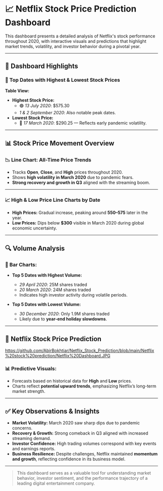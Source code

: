 # 📈 Netflix Stock Price Prediction Dashboard

This dashboard presents a detailed analysis of Netflix's stock performance throughout 2020, with interactive visuals and predictions that highlight market trends, volatility, and investor behavior during a pivotal year.

---

## 🔹 Dashboard Highlights

### 📅 Top Dates with Highest & Lowest Stock Prices
**Table View:**
- **Highest Stock Price:**
  - 🟢 *13 July 2020*: $575.30  
  - *1 & 2 September 2020*: Also notable peak dates.
- **Lowest Stock Price:**
  - 🔴 *17 March 2020*: $290.25 — Reflects early pandemic volatility.

---

## 📊 Stock Price Movement Overview

### 📉 Line Chart: All-Time Price Trends
- Tracks **Open**, **Close**, and **High** prices throughout 2020.
- Shows **high volatility in March 2020** due to pandemic fears.
- **Strong recovery and growth in Q3** aligned with the streaming boom.

---

### 📈 High & Low Price Line Charts by Date
- **High Prices:** Gradual increase, peaking around **$550–$575** later in the year.
- **Low Prices:** Dips below **$300** visible in March 2020 during global economic uncertainty.

---

## 🔍 Volume Analysis

### 🔵 Bar Charts:
- **Top 5 Dates with Highest Volume:**
  - *29 April 2020*: 25M shares traded  
  - *20 March 2020*: 24M shares traded  
  - Indicates high investor activity during volatile periods.

- **Top 5 Dates with Lowest Volume:**
  - *30 December 2020*: Only 1.9M shares traded  
  - Likely due to **year-end holiday slowdowns**.

---

## 🔮 Netflix Stock Price Prediction

https://github.com/AbirBokhtiar/Netflix_Stock_Prediction/blob/main/Netflix%20stock%20prediction/Netflix%20Dashboard.JPG

### 📊 Predictive Visuals:
- Forecasts based on historical data for **High** and **Low** prices.
- Charts reflect **potential upward trends**, emphasizing Netflix’s long-term market strength.

---

## ✅ Key Observations & Insights

- **Market Volatility:** March 2020 saw sharp dips due to pandemic concerns.
- **Recovery & Growth:** Strong comeback in Q3 aligned with increased streaming demand.
- **Investor Confidence:** High trading volumes correspond with key events and earnings reports.
- **Business Resilience:** Despite challenges, Netflix maintained **momentum and growth**, reflecting confidence in its business model.

---

> This dashboard serves as a valuable tool for understanding market behavior, investor sentiment, and the performance trajectory of a leading digital entertainment company.
